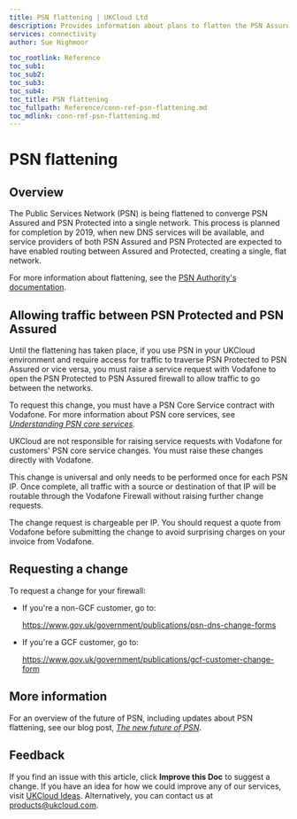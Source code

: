 ```yaml
---
title: PSN flattening | UKCloud Ltd
description: Provides information about plans to flatten the PSN Assured and PSN Protected networks
services: connectivity
author: Sue Highmoor

toc_rootlink: Reference
toc_sub1: 
toc_sub2:
toc_sub3:
toc_sub4:
toc_title: PSN flattening
toc_fullpath: Reference/conn-ref-psn-flattening.md
toc_mdlink: conn-ref-psn-flattening.md
---
```


# PSN flattening

## Overview

The Public Services Network (PSN) is being flattened to converge PSN Assured and PSN Protected into a single network. This process is planned for completion by 2019, when new DNS services will be available, and service providers of both PSN Assured and PSN Protected are expected to have enabled routing between Assured and Protected, creating a single, flat network.

For more information about flattening, see the [PSN Authority's documentation](https://www.gov.uk/government/publications/flattening-obligations-for-psn-protected-network-service-providers/flattening-obligations-for-psn-protected-network-service-providers).

## Allowing traffic between PSN Protected and PSN Assured

Until the flattening has taken place, if you use PSN in your UKCloud environment and require access for traffic to traverse PSN Protected to PSN Assured or vice versa, you must raise a service request with Vodafone to open the PSN Protected to PSN Assured firewall to allow traffic to go between the networks.

To request this change, you must have a PSN Core Service contract with Vodafone. For more information about PSN core services, see [*Understanding PSN core services*](conn-ref-psn-core-services.md).

UKCloud are not responsible for raising service requests with Vodafone for customers' PSN core service changes. You must raise these changes directly with Vodafone.

This change is universal and only needs to be performed once for each PSN IP. Once complete, all traffic with a source or destination of that IP will be routable through the Vodafone Firewall without raising further change requests.

The change request is chargeable per IP. You should request a quote from Vodafone before submitting the change to avoid surprising charges on your invoice from Vodafone.

## Requesting a change

To request a change for your firewall:

- If you're a non-GCF customer, go to:

    <https://www.gov.uk/government/publications/psn-dns-change-forms>

- If you're a GCF customer, go to:

    <https://www.gov.uk/government/publications/gcf-customer-change-form>

## More information

For an overview of the future of PSN, including updates about PSN flattening, see our blog post, [*The new future of PSN*](https://ukcloud.com/hub/news/the-new-future-of-psn/).

## Feedback

If you find an issue with this article, click **Improve this Doc** to suggest a change. If you have an idea for how we could improve any of our services, visit [UKCloud Ideas](https://ideas.ukcloud.com). Alternatively, you can contact us at <products@ukcloud.com>.
